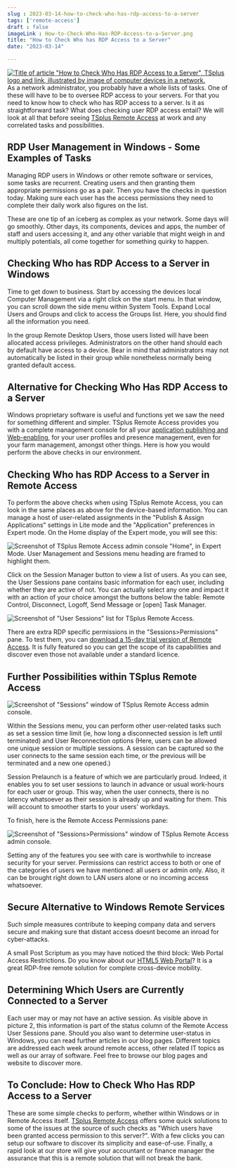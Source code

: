 ```yaml
---
slug : 2023-03-14-how-to-check-who-has-rdp-access-to-a-server
tags: ['remote-access']
draft : false 
imageLink : How-to-Check-Who-Has-RDP-Access-to-a-Server.png
title: "How to Check Who has RDP Access to a Server"
date: "2023-03-14"

---
```


 [![Title of article "How to Check Who Has RDP Access to a Server", TSplus logo and link, illustrated by image of computer devices in a network.](./images/How-to-Check-Who-Has-RDP-Access-to-a-Server.png)](https://tsplus.net/remote-access/)As a network administrator, you probably have a whole lists of tasks. One of these will have to be to oversee RDP access to your servers. For that you need to know how to check who has RDP access to a server. Is it as straightforward task? What does checking user RDP access entail? We will look at all that before seeing [TSplus Remote Access](https://tsplus.net/remote-access/) at work and any correlated tasks and possibilities.

## RDP User Management in Windows - Some Examples of Tasks

Managing RDP users in Windows or other remote software or services, some tasks are recurrent. Creating users and then granting them appropriate permissions go as a pair. Then you have the checks in question today. Making sure each user has the access permissions they need to complete their daily work also figures on the list.

These are one tip of an iceberg as complex as your network. Some days will go smoothly. Other days, its components, devices and apps, the number of staff and users accessing it, and any other variable that might weigh in and multiply potentials, all come together for something quirky to happen.

## Checking Who has RDP Access to a Server in Windows

Time to get down to business. Start by accessing the devices local Computer Management via a right click on the start menu. In that window, you can scroll down the side menu within System Tools. Expand Local Users and Groups and click to access the Groups list. Here, you should find all the information you need.

In the group Remote Desktop Users, those users listed will have been allocated access privileges. Administrators on the other hand should each by default have access to a device. Bear in mind that administrators may not automatically be listed in their group while nonetheless normally being granted default access.

## Alternative for Checking Who Has RDP Access to a Server

Windows proprietary software is useful and functions yet we saw the need for something different and simpler. TSplus Remote Access provides you with a complete management console for all your [application publishing and Web-enabling](https://tsplus.net/remote-access/features/#shared-remote-desktop), for your user profiles and presence management, even for your farm management, amongst other things. Here is how you would perform the above checks in our environment.

## Checking Who has RDP Access to a Server in Remote Access

To perform the above checks when using TSplus Remote Access, you can look in the same places as above for the device-based information. You can manage a host of user-related assignments in the "Publish & Assign Applications" settings in Lite mode and the "Application" preferences in Expert mode. On the Home display of the Expert mode, you will see this:

![Screenshot of TSplus Remote Access admin console "Home", in Expert Mode. User Management and Sessions menu heading are framed to highlight them.](./images/User-Sess-RA1.png)

Click on the Session Manager button to view a list of users. As you can see, the User Sessions pane contains basic information for each user, including whether they are active of not. You can actually select any one and impact it with an action of your choice amongst the buttons below the table: Remote Control, Disconnect, Logoff, Send Message or \[open\] Task Manager.

![Screenshot of "User Sessions" list for TSplus Remote Access.](./images/User-Sess-RA2.png)

There are extra RDP specific permissions in the "Sessions>Permissions" pane. To test them, you can [download a 15-day trial version of Remote Access](https://tsplus.net/download/). It is fully featured so you can get the scope of its capabilities and discover even those not available under a standard licence.

## Further Possibilities within TSplus Remote Access

![Screenshot of "Sessions" window of TSplus Remote Access admin console.](./images/User-Sess-RA3.png)

Within the Sessions menu, you can perform other user-related tasks such as set a session time limit (ie, how long a disconnected session is left until terminated) and User Reconnection options (Here, users can be allowed one unique session or multiple sessions. A session can be captured so the user connects to the same session each time, or the previous will be terminated and a new one opened.)

Session Prelaunch is a feature of which we are particularly proud. Indeed, it enables you to set user sessions to launch in advance or usual work-hours for each user or group. This way, when the user connects, there is no latency whatsoever as their session is already up and waiting for them. This will account to smoother starts to your users' workdays.

To finish, here is the Remote Access Permissions pane:

![Screenshot of "Sessions>Permissions" window of TSplus Remote Access admin console.](./images/User-Sess-RA4.png)

Setting any of the features you see with care is worthwhile to increase security for your server. Permissions can restrict access to both or one of the categories of users we have mentioned: all users or admin only. Also, it can be brought right down to LAN users alone or no incoming access whatsoever.

## Secure Alternative to Windows Remote Services

Such simple measures contribute to keeping company data and servers secure and making sure that distant access doesnt become an inroad for cyber-attacks.

A small Post Scriptum as you may have noticed the third block: Web Portal Access Restrictions. Do you know about our [HTML5 Web Portal](https://tsplus.net/remote-access/features/#connection-modes)? It is a great RDP-free remote solution for complete cross-device mobility.

## Determining Which Users are Currently Connected to a Server

Each user may or may not have an active session. As visible above in picture 2, this information is part of the status column of the Remote Access User Sessions pane. Should you also want to determine user-status in Windows, you can read further articles in our blog pages. Different topics are addressed each week around remote access, other related IT topics as well as our array of software. Feel free to browse our blog pages and website to discover more.

## To Conclude: How to Check Who Has RDP Access to a Server

These are some simple checks to perform, whether within Windows or in Remote Access itself. [TSplus Remote Access](https://tsplus.net/remote-access/) offers some quick solutions to some of the issues at the source of such checks as "Which users have been granted access permission to this server?". With a few clicks you can setup our software to discover its simplicity and ease-of-use. Finally, a rapid look at our store will give your accountant or finance manager the assurance that this is a remote solution that will not break the bank.
